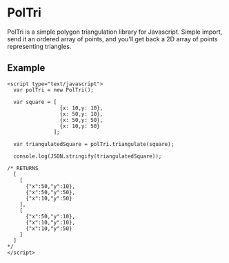 # PolTri 

PolTri is a simple polygon triangulation library for Javascript. Simple import, send it an ordered array of points, and you'll get back a 2D array of points representing triangles.

## Example

```
<script type="text/javascript">
  var polTri = new PolTri();

  var square = [
                 {x: 10,y: 10},
                 {x: 50,y: 10},
                 {x: 50,y: 50},
                 {x: 10,y: 50}
               ];

  var triangulatedSquare = polTri.triangulate(square);

  console.log(JSON.stringify(triangulatedSquare));
  
/* RETURNS
  [ 
    [
      {"x":50,"y":10},
      {"x":50,"y":50},
      {"x":10,"y":50}
    ], 
    [
      {"x":50,"y":10},
      {"x":10,"y":10},
      {"x":10,"y":50}
    ] 
  ]
*/
</script>
```
